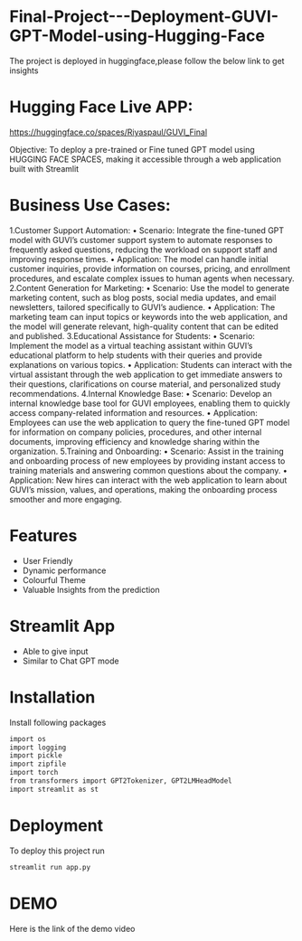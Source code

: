 # Final-Project---Deployment-GUVI-GPT-Model-using-Hugging-Face

The project is deployed in huggingface,please follow the below link to get insights

# Hugging Face Live APP: 

https://huggingface.co/spaces/Riyaspaul/GUVI_Final


Objective: To deploy a pre-trained or Fine tuned GPT model using HUGGING FACE SPACES, making it accessible through a web application built with Streamlit

# Business Use Cases:
1.Customer Support Automation: • Scenario: Integrate the fine-tuned GPT model with GUVI’s customer support system to automate responses to frequently asked questions, reducing the workload on support staff and improving response times. • Application: The model can handle initial customer inquiries, provide information on courses, pricing, and enrollment procedures, and escalate complex issues to human agents when necessary. 
2.Content Generation for Marketing: • Scenario: Use the model to generate marketing content, such as blog posts, social media updates, and email newsletters, tailored specifically to GUVI’s audience. • Application: The marketing team can input topics or keywords into the web application, and the model will generate relevant, high-quality content that can be edited and published. 
3.Educational Assistance for Students: • Scenario: Implement the model as a virtual teaching assistant within GUVI’s educational platform to help students with their queries and provide explanations on various topics. • Application: Students can interact with the virtual assistant through the web application to get immediate answers to their questions, clarifications on course material, and personalized study recommendations.
4.Internal Knowledge Base: • Scenario: Develop an internal knowledge base tool for GUVI employees, enabling them to quickly access company-related information and resources. • Application: Employees can use the web application to query the fine-tuned GPT model for information on company policies, procedures, and other internal documents, improving efficiency and knowledge sharing within the organization. 5.Training and Onboarding: • Scenario: Assist in the training and onboarding process of new employees by providing instant access to training materials and answering common questions about the company. • Application: New hires can interact with the web application to learn about GUVI’s mission, values, and operations, making the onboarding process smoother and more engaging.

# Features
* User Friendly
* Dynamic performance
* Colourful Theme
* Valuable Insights from the prediction

# Streamlit App
* Able to give input
* Similar to Chat GPT mode

# Installation
Install following packages

```bash
import os
import logging
import pickle
import zipfile
import torch
from transformers import GPT2Tokenizer, GPT2LMHeadModel
import streamlit as st
```

# Deployment

To deploy this project run

```bash
streamlit run app.py
```

# DEMO
Here is the link of the demo video
